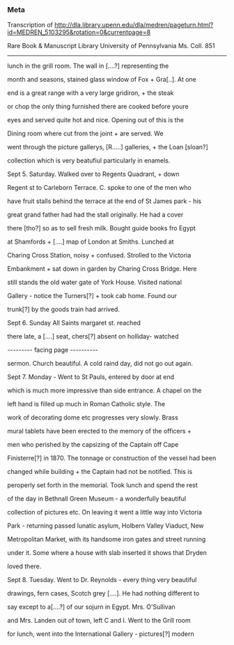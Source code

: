 ### Meta
Transcription of http://dla.library.upenn.edu/dla/medren/pageturn.html?id=MEDREN_5103295&rotation=0&currentpage=8

Rare Book & Manuscript Library University of Pennsylvania Ms. Coll. 851

-------

lunch in the grill room. The wall in [....?] representing the

month and seasons, stained glass window of Fox + Gra[..]. At one

end is a great range with a very large gridiron, + the steak 

or chop the only thing furnished there are cooked before youre

eyes and served quite hot and nice. Opening out of this is the

Dining room where cut from the joint + are served. We

went through the picture gallerys, [R.....] galleries, + the Loan [sloan?]

collection which is very beatufiul particularly in enamels.

Sept 5. Saturday. Walked over to Regents Quadrant, + down

Regent st to Carleborn Terrace. C. spoke to one of the men who

have fruit stalls behind the terrace at the end of St James park - his

great grand father had had the stall originally. He had a cover

there [tho?] so as to sell fresh milk. Bought guide books fro Egypt

at Shamfords + [....] map of London at Smiths. Lunched at

Charing Cross Station, noisy + confused. Strolled to the Victoria

Embankment + sat down in garden by Charing Cross Bridge. Here

still stands the old water gate of York House. Visited national

Gallery - notice the Turners[?] + took cab home. Found our

trunk[?] by the goods train had arrived.

Sept 6. Sunday All Saints margaret st. reached

there late, a [....] seat, chers[?] absent on holliday- watched

--------- facing page ----------

sermon. Church beautiful. A cold raind day, did not go out again.

Sept 7. Monday - Went to St Pauls, entered by door at end

which is much more impressive than side entrance. A chapel on the

left hand is filled up much in Roman Catholic style. The

work of decorating dome etc progresses very slowly. Brass

mural tablets have been erected to the memory of the officers +

men who perished by the capsizing of the Captain off Cape

Finisterre[?] in 1870. The tonnage or construction of the vessel had been

changed while building + the Captain had not be notified. This is

peroperly set forth in the memorial. Took lunch and spend the rest

of the day in Bethnall Green Museum - a wonderfully beautiful

collection of pictures etc. On leaving it went a little way into Victoria

Park - returning passed lunatic asylum, Holbern Valley Viaduct, New

Metropolitan Market, with its handsome iron gates and street running

under it. Some where a house with slab inserted it shows that Dryden

loved there.

Sept 8. Tuesday. Went to Dr. Reynolds - every thing very beautiful

drawings, fern cases, Scotch grey [....]. He had nothing different to

say except to a[....?] of our sojurn in Egypt. Mrs. O'Sullivan

and Mrs. Landen out of town, left C and I. Went to the Grill room

for lunch, went into the International Gallery - pictures[?] modern


